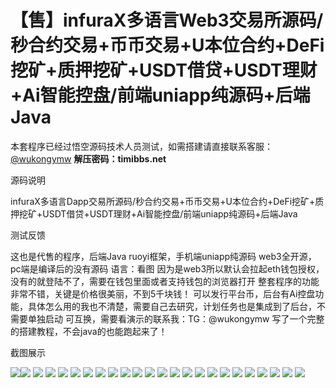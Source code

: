 # 【售】infuraX多语言Web3交易所源码/秒合约交易+币币交易+U本位合约+DeFi挖矿+质押挖矿+USDT借贷+USDT理财+Ai智能控盘/前端uniapp纯源码+后端Java

本套程序已经过悟空源码技术人员测试，如需搭建请直接联系客服：[@wukongymw](http://t.me/wukongymw)
**解压密码：timibbs.net**

源码说明

infuraX多语言Dapp交易所源码/秒合约交易+币币交易+U本位合约+DeFi挖矿+质押挖矿+USDT借贷+USDT理财+Ai智能控盘/前端uniapp纯源码+后端Java

测试反馈

这也是代售的程序，后端Java ruoyi框架，手机端uniapp纯源码 web3全开源，pc端是编译后的没有源码
语言：看图
因为是web3所以默认会拉起eth钱包授权，没有的就登陆不了，需要在钱包里面或者支持钱包的浏览器打开
整套程序的功能非常不错，关键是价格很美丽，不到5千块钱！
可以发行平台币，后台有Ai控盘功能，具体怎么用的我也不清楚，需要自己去研究，计划任务也是集成到了后台，不需要单独启动
可互换，需要看演示的联系我：TG：@wukongymw
写了一个完整的搭建教程，不会java的也能跑起来了！

截图展示

[![](https://wukongymw.com/wp-content/uploads/2024/05/42d58473fcf8d0f.png)](https://wukongymw.com/wp-content/uploads/2024/05/42d58473fcf8d0f.png)[![](https://wukongymw.com/wp-content/uploads/2024/05/6263eb7fc7f2116.png)](https://wukongymw.com/wp-content/uploads/2024/05/6263eb7fc7f2116.png)
[![](https://wukongymw.com/wp-content/uploads/2024/05/748c4566e81ae15.png)](https://wukongymw.com/wp-content/uploads/2024/05/748c4566e81ae15.png)
[![](https://wukongymw.com/wp-content/uploads/2024/05/9d9449034653471.png)](https://wukongymw.com/wp-content/uploads/2024/05/9d9449034653471.png)
[![](https://wukongymw.com/wp-content/uploads/2024/05/43581ce78ff8731.png)](https://wukongymw.com/wp-content/uploads/2024/05/43581ce78ff8731.png)
[![](https://wukongymw.com/wp-content/uploads/2024/05/a82822b19ed21c0.png)](https://wukongymw.com/wp-content/uploads/2024/05/a82822b19ed21c0.png)
[![](https://wukongymw.com/wp-content/uploads/2024/05/fa472f02b3fa291.png)](https://wukongymw.com/wp-content/uploads/2024/05/fa472f02b3fa291.png)
[![](https://wukongymw.com/wp-content/uploads/2024/05/670adba17e90b86.png)](https://wukongymw.com/wp-content/uploads/2024/05/670adba17e90b86.png)
[![](https://wukongymw.com/wp-content/uploads/2024/05/d94fe12c4f3f704.png)](https://wukongymw.com/wp-content/uploads/2024/05/d94fe12c4f3f704.png)
[![](https://wukongymw.com/wp-content/uploads/2024/05/f3f3fdb624cb5d5.png)](https://wukongymw.com/wp-content/uploads/2024/05/f3f3fdb624cb5d5.png)
[![](https://wukongymw.com/wp-content/uploads/2024/05/9b62e0a7f548109.png)](https://wukongymw.com/wp-content/uploads/2024/05/9b62e0a7f548109.png)
[![](https://wukongymw.com/wp-content/uploads/2024/05/498699e575dff5c.png)](https://wukongymw.com/wp-content/uploads/2024/05/498699e575dff5c.png)
[![](https://wukongymw.com/wp-content/uploads/2024/05/4ba061a20bc30ae.png)](https://wukongymw.com/wp-content/uploads/2024/05/4ba061a20bc30ae.png)
[![](https://wukongymw.com/wp-content/uploads/2024/05/ed3e9d21a671643.png)](https://wukongymw.com/wp-content/uploads/2024/05/ed3e9d21a671643.png)
[![](https://wukongymw.com/wp-content/uploads/2024/05/d7a0a01c80048ac.png)](https://wukongymw.com/wp-content/uploads/2024/05/d7a0a01c80048ac.png)
[![](https://wukongymw.com/wp-content/uploads/2024/05/0254d82a8317b04.png)](https://wukongymw.com/wp-content/uploads/2024/05/0254d82a8317b04.png)
[![](https://wukongymw.com/wp-content/uploads/2024/05/4a316615ce283ee.png)](https://wukongymw.com/wp-content/uploads/2024/05/4a316615ce283ee.png)
[![](https://wukongymw.com/wp-content/uploads/2024/05/1c556364c617b91.png)](https://wukongymw.com/wp-content/uploads/2024/05/1c556364c617b91.png)
[![](https://wukongymw.com/wp-content/uploads/2024/05/fe651dc665135c1.png)](https://wukongymw.com/wp-content/uploads/2024/05/fe651dc665135c1.png)
[![](https://wukongymw.com/wp-content/uploads/2024/05/c3d48fe0e2c42e2.png)](https://wukongymw.com/wp-content/uploads/2024/05/c3d48fe0e2c42e2.png)
[![](https://wukongymw.com/wp-content/uploads/2024/05/dd525f32217aca0.png)](https://wukongymw.com/wp-content/uploads/2024/05/dd525f32217aca0.png)
[![](https://wukongymw.com/wp-content/uploads/2024/05/a5b54ff66a9ccd7.png)](https://wukongymw.com/wp-content/uploads/2024/05/a5b54ff66a9ccd7.png)
[![](https://wukongymw.com/wp-content/uploads/2024/05/bdebe4f6833bf2a.png)](https://wukongymw.com/wp-content/uploads/2024/05/bdebe4f6833bf2a.png)
[![](https://wukongymw.com/wp-content/uploads/2024/05/03c00e01bac14aa.png)](https://wukongymw.com/wp-content/uploads/2024/05/03c00e01bac14aa.png)